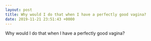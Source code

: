 ```yaml
---
layout: post
title: Why would I do that when I have a perfectly good vagina?
date: 2019-11-21 23:51:43 +0000
---
```


Why would I do that when I have a perfectly good vagina?

